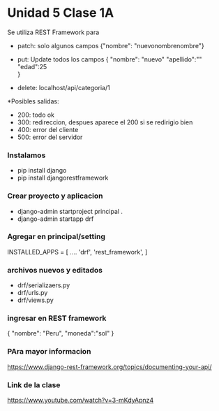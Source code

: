 # Unidad 5 Clase 1A
Se utiliza REST Framework para 

- patch: solo algunos campos
	{"nombre": "nuevonombrenombre"}

- put: Update todos los campos
{
	"nombre": "nuevo"
	"apellido":""
	"edad":25	
}

- delete:	localhost/api/categoria/1

*Posibles salidas:
- 200:	todo ok
- 300:	redireccion, despues aparece el 200 si se redirigio bien
- 400:	error del cliente
- 500:	error del servidor

### Instalamos 
* pip install django
* pip install djangorestframework

### Crear proyecto y aplicacion
* django-admin startproject principal .
* django-admin startapp drf

### Agregar en principal/setting
INSTALLED_APPS = [
....
    'drf',
    'rest_framework',
]

### archivos nuevos y editados
* drf/serializaers.py
* drf/urls.py
* drf/views.py

### ingresar en REST framework
{
  "nombre": "Peru",
  "moneda":"sol"
}
### PAra mayor informacion
https://www.django-rest-framework.org/topics/documenting-your-api/

### Link de la clase
https://www.youtube.com/watch?v=3-mKdyApnz4
